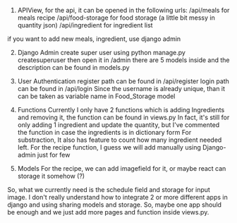 1. APIView,
  for the api, it can be opened in the following urls:
  /api/meals for meals recipe
  /api/food-storage for food storage (a little bit messy in quantity json)
  /api/ingredient for ingredient list
  
  if you want to add new meals, ingredient, use django admin
  
 2. Django Admin
    create super user using python manage.py createsuperuser then open it in /admin
    there are 5 models inside and the description can be found in models.py
 
 3. User Authentication
    register path can be found in /api/register
    login path can be found in /api/login
    Since the username is already unique, than it can be taken as variable name in Food_Storage model
 
 4. Functions
    Currently I only have 2 functions which is adding Ingredients and removing it, the function can be found in views.py
    In fact, it's still for only adding 1 ingredient and update the quantity, but I've commented the function in case the ingredients is in dictionary form
    For substraction, It also has feature to count how many ingredient needed left.
    For the recipe function, I guess we will add manually using Django-admin just for few 
    
 5. Models
    For the recipe, we can add imagefield for it, or maybe react can storage it somehow (?)
    
 So, what we currently need is the schedule field and storage for input image. I don't really understand how to integrate 2 or more different apps in django and using sharing models and storage. So, maybe one app should be enough and we just add more pages and function inside views.py. 
